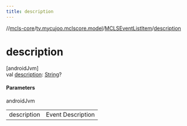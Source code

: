 ```yaml
---
title: description
---
```

//[mcls-core](../../../index.html)/[tv.mycujoo.mclscore.model](../index.html)/[MCLSEventListItem](index.html)/[description](description.html)



# description



[androidJvm]\
val [description](description.html): [String](https://kotlinlang.org/api/latest/jvm/stdlib/kotlin/-string/index.html)?



#### Parameters


androidJvm

| | |
|---|---|
| description | Event Description |




